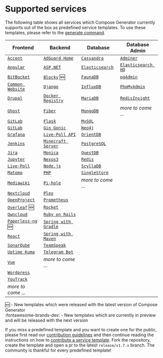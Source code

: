 # Supported services

The following table shows all services which Compose Generator currently supports out of the box as predefined service templates. To use these templates, please refer to the [generate command](../usage/generate).

| Frontend                                                                                                                                                        | Backend                                                                                                                                                              | Database                                                                                                                                                      | Database Admin                                                                                                                                                   |
| --------------------------------------------------------------------------------------------------------------------------------------------------------------- | -------------------------------------------------------------------------------------------------------------------------------------------------------------------- | ------------------------------------------------------------------------------------------------------------------------------------------------------------- | ---------------------------------------------------------------------------------------------------------------------------------------------------------------- |
| [`Accent`](https://github.com/compose-generator/compose-generator/tree/release/v1.7.x/predefined-services/frontend/accent)                                      | [`AdGuard Home`](https://github.com/compose-generator/compose-generator/tree/release/v1.7.x/predefined-services/backend/adguard-home)                                | [`Cassandra`](https://github.com/compose-generator/compose-generator/tree/release/v1.7.x/predefined-services/database/cassandra)                              | [`Adminer`](https://github.com/compose-generator/compose-generator/tree/release/v1.7.x/predefined-services/db-admin/adminer)                                     |
| [`Angular`](https://github.com/compose-generator/compose-generator/tree/release/v1.7.x/predefined-services/frontend/angular)                                    | [`ASP.NET`](https://github.com/compose-generator/compose-generator/tree/release/v1.7.x/predefined-services/backend/aspnet)                                           | [`Elasticsearch`](https://github.com/compose-generator/compose-generator/tree/release/v1.7.x/predefined-services/database/elasticsearch)                      | [`Elasticsearch HQ`](https://github.com/compose-generator/compose-generator/tree/release/v1.7.x/predefined-services/db-admin/elasticsearch-hq)                   |
| [`BitBucket`](https://github.com/compose-generator/compose-generator/tree/release/v1.7.x/predefined-services/frontend/bitbucket)                                | [`Blocky`](https://github.com/compose-generator/compose-generator/tree/release/v1.7.x/predefined-services/backend/blocky) :new:                                      | [`FaunaDB`](https://github.com/compose-generator/compose-generator/tree/release/v1.7.x/predefined-services/database/faunadb)                                  | [`pgAdmin`](https://github.com/compose-generator/compose-generator/tree/release/v1.7.x/predefined-services/db-admin/pgadmin)                                     |
| [`Common Website`](https://github.com/compose-generator/compose-generator/tree/release/v1.7.x/predefined-services/frontend/common-website)                      | [`Django`](https://github.com/compose-generator/compose-generator/tree/release/v1.7.x/predefined-services/backend/django)                                            | [`InfluxDB`](https://github.com/compose-generator/compose-generator/tree/release/v1.7.x/predefined-services/database/influxdb)                                | [`PhpMyAdmin`](https://github.com/compose-generator/compose-generator/tree/release/v1.7.x/predefined-services/db-admin/phpmyadmin)                               |
| [`Drupal`](https://github.com/compose-generator/compose-generator/tree/release/v1.7.x/predefined-services/frontend/drupal)                                      | [`Docker Registry`](https://github.com/compose-generator/compose-generator/tree/release/v1.7.x/predefined-services/backend/docker-registry)                          | [`MariaDB`](https://github.com/compose-generator/compose-generator/tree/release/v1.7.x/predefined-services/database/mariadb)                                  | [`RedisInsight`](https://github.com/compose-generator/compose-generator/tree/release/v1.7.x/predefined-services/db-admin/redis-insight)                          |
| [`Ghost`](https://github.com/compose-generator/compose-generator/tree/release/v1.7.x/predefined-services/frontend/ghost)                                        | [`Fiber`](https://github.com/compose-generator/compose-generator/tree/release/v1.7.x/predefined-services/backend/fiber)                                              | [`MongoDB`](https://github.com/compose-generator/compose-generator/tree/release/v1.7.x/predefined-services/database/mongodb)                                  | *more to come ...*                                                                                                                                               |
| [`GitLab`](https://github.com/compose-generator/compose-generator/tree/release/v1.7.x/predefined-services/frontend/gitlab)                                      | [`Flask`](https://github.com/compose-generator/compose-generator/tree/release/v1.7.x/predefined-services/backend/flask)                                              | [`MySQL`](https://github.com/compose-generator/compose-generator/tree/release/v1.7.x/predefined-services/database/mysql)                                      |                                                                                                                                                                  |
| [`GitLab`](https://github.com/compose-generator/compose-generator/tree/release/v1.7.x/predefined-services/frontend/gitlab)                                      | [`Gin Gonic`](https://github.com/compose-generator/compose-generator/tree/release/v1.7.x/predefined-services/backend/gin)                                            | [`Neo4j`](https://github.com/compose-generator/compose-generator/tree/release/v1.7.x/predefined-services/database/neo4j)                                      |                                                                                                                                                                  |
| [`Grafana`](https://github.com/compose-generator/compose-generator/tree/release/v1.7.x/predefined-services/frontend/grafana)                                    | [`Live-Poll API`](https://github.com/compose-generator/compose-generator/tree/release/v1.7.x/predefined-services/backend/live-poll-api)                              | [`OrientDB`](https://github.com/compose-generator/compose-generator/tree/release/v1.7.x/predefined-services/database/orientdb)                                |                                                                                                                                                                  |
| [`Jenkins`](https://github.com/compose-generator/compose-generator/tree/release/v1.7.x/predefined-services/frontend/jenkins)                                    | [`Minecraft Server`](https://github.com/compose-generator/compose-generator/tree/release/v1.7.x/predefined-services/backend/minecraft-server)                        | [`PostgreSQL`](https://github.com/compose-generator/compose-generator/tree/release/v1.7.x/predefined-services/database/postgres)                              |                                                                                                                                                                  |
| [`Jira`](https://github.com/compose-generator/compose-generator/tree/release/v1.7.x/predefined-services/frontend/jira)                                          | [`Monica`](https://github.com/compose-generator/compose-generator/tree/release/v1.7.x/predefined-services/backend/monica)                                            | [`QuestDB`](https://github.com/compose-generator/compose-generator/tree/release/v1.7.x/predefined-services/database/questdb)                                  |                                                                                                                                                                  |
| [`Jupyter`](https://github.com/compose-generator/compose-generator/tree/release/v1.7.x/predefined-services/frontend/jupyter)                                    | [`Nexus3`](https://github.com/compose-generator/compose-generator/tree/release/v1.7.x/predefined-services/backend/nexus)                                             | [`Redis`](https://github.com/compose-generator/compose-generator/tree/release/v1.7.x/predefined-services/database/redis)                                      |                                                                                                                                                                  |
| [`Live-Poll`](https://github.com/compose-generator/compose-generator/tree/release/v1.7.x/predefined-services/frontend/live-poll)                                | [`Node.js`](https://github.com/compose-generator/compose-generator/tree/release/v1.7.x/predefined-services/backend/node)                                             | [`ScyllaDB`](https://github.com/compose-generator/compose-generator/tree/release/v1.7.x/predefined-services/database/scylladb)                                |                                                                                                                                                                  |
| [`Matomo`](https://github.com/compose-generator/compose-generator/tree/release/v1.7.x/predefined-services/frontend/matomo)                                      | [`PHP`](https://github.com/compose-generator/compose-generator/tree/release/v1.7.x/predefined-services/backend/php)                                                  | [`SingleStore`](https://github.com/compose-generator/compose-generator/tree/release/v1.7.x/predefined-services/database/singlestore)                          |                                                                                                                                                                  |
| [`Mediawiki`](https://github.com/compose-generator/compose-generator/tree/release/v1.7.x/predefined-services/frontend/mediawiki)                                | [`Pi-hole`](https://github.com/compose-generator/compose-generator/tree/release/v1.7.x/predefined-services/backend/pi-hole)                                          | *more to come ...*                                                                                                                                            |                                                                                                                                                                  |
| [`Nextcloud`](https://github.com/compose-generator/compose-generator/tree/release/v1.7.x/predefined-services/frontend/nextcloud)                                | [`Plex`](https://github.com/compose-generator/compose-generator/tree/release/v1.7.x/predefined-services/backend/plex)                                                |                                                                                                                                                               |                                                                                                                                                                  |
| [`OpenProject`](https://github.com/compose-generator/compose-generator/tree/release/v1.7.x/predefined-services/frontend/openproject)                            | [`Prometheus`](https://github.com/compose-generator/compose-generator/tree/release/v1.7.x/predefined-services/backend/prometheus)                                    |                                                                                                                                                               |                                                                                                                                                                  |
| [`Overleaf`](https://github.com/compose-generator/compose-generator/tree/release/v1.7.x/predefined-services/frontend/overleaf) :new:                            | [`Rocket`](https://github.com/compose-generator/compose-generator/tree/release/v1.7.x/predefined-services/backend/rocket)                                            |                                                                                                                                                               |                                                                                                                                                                  |
| [`Owncloud`](https://github.com/compose-generator/compose-generator/tree/release/v1.7.x/predefined-services/frontend/owncloud)                                  | [`Ruby on Rails`](https://github.com/compose-generator/compose-generator/tree/release/v1.7.x/predefined-services/backend/rails)                                      |                                                                                                                                                               |                                                                                                                                                                  |
| [`Paperless-ng`](https://github.com/compose-generator/compose-generator/tree/release/v1.7.x/predefined-services/frontend/paperless-ng) :new:                    | [`Spring with Gradle`](https://github.com/compose-generator/compose-generator/tree/release/v1.7.x/predefined-services/backend/spring-gradle)                         |                                                                                                                                                               |                                                                                                                                                                  |
| [`React`](https://github.com/compose-generator/compose-generator/tree/release/v1.7.x/predefined-services/frontend/react)                                        | [`Spring with Maven`](https://github.com/compose-generator/compose-generator/tree/release/v1.7.x/predefined-services/backend/spring-maven)                           |                                                                                                                                                               |                                                                                                                                                                  |
| [`SonarQube`](https://github.com/compose-generator/compose-generator/tree/release/v1.7.x/predefined-services/frontend/sonarqube)                                | [`TeamSpeak`](https://github.com/compose-generator/compose-generator/tree/release/v1.7.x/predefined-services/backend/teamspeak)                                      |                                                                                                                                                               |                                                                                                                                                                  |
| [`Uptime Kuma`](https://github.com/compose-generator/compose-generator/tree/release/v1.7.x/predefined-services/frontend/uptime-kuma)                            | [`Telegram Bot`](https://github.com/compose-generator/compose-generator/tree/release/v1.7.x/predefined-services/backend/telegram-bot)                                |                                                                                                                                                               |                                                                                                                                                                  |
| [`Vue`](https://github.com/compose-generator/compose-generator/tree/release/v1.7.x/predefined-services/frontend/vue)                                            | *more to come ...*                                                                                                                                                   |                                                                                                                                                               |                                                                                                                                                                  |
| [`Wordpress`](https://github.com/compose-generator/compose-generator/tree/release/v1.7.x/predefined-services/frontend/wordpress)                                |                                                                                                                                                                      |                                                                                                                                                               |                                                                                                                                                                  |
| [`YouTrack`](https://github.com/compose-generator/compose-generator/tree/release/v1.7.x/predefined-services/frontend/youtrack)                                  |                                                                                                                                                                      |                                                                                                                                                               |                                                                                                                                                                  |
| *more to come ...*                                                                                                                                              |                                                                                                                                                                      |                                                                                                                                                               |                                                                                                                                                                  |

:new: - New templates which were released with the latest version of Compose Generator <br>
:fontawesome-brands-dev: - New templates which are currently in preview and will be released with the next version

If you miss a predefined template and you want to create one for the public, please first read our [contribution guidelines](../contributing) and then continue reading the instructions on how to [contribute a service template](https://github.com/compose-generator/compose-generator/blob/docs/supported-services-page/predefined-services/README.md). Fork the repository, create the template and open a pr to the latest `release/v1.7.x` branch. The community is thankful for every predefined template!